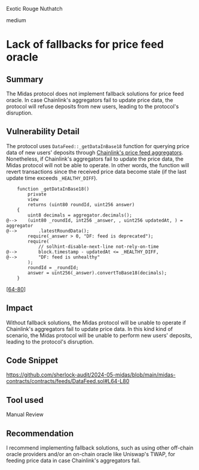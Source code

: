 Exotic Rouge Nuthatch

medium

# Lack of fallbacks for price feed oracle

## Summary

The Midas protocol does not implement fallback solutions for price feed oracle. In case Chainlink's aggregators fail to update price data, the protocol will refuse deposits from new users, leading to the protocol's disruption.

## Vulnerability Detail

The protocol uses `DataFeed::_getDataInBase18` function for querying price data of  new users' deposits through [Chainlink's price feed aggregators](https://github.com/sherlock-audit/2024-05-midas/blob/main/midas-contracts/contracts/feeds/DataFeed.sol#L70-L71). Nonetheless, if Chainlink's aggregators fail to update the price data, the Midas protocol will not be able to operate. In other words, the function will revert transactions since the received price data become stale (if the last update time exceeds `_HEALTHY_DIFF`).

```solidity
    function _getDataInBase18()
        private
        view
        returns (uint80 roundId, uint256 answer)
    {
        uint8 decimals = aggregator.decimals();
@-->    (uint80 _roundId, int256 _answer, , uint256 updatedAt, ) = aggregator
@-->        .latestRoundData();
        require(_answer > 0, "DF: feed is deprecated");
        require(
            // solhint-disable-next-line not-rely-on-time
@-->        block.timestamp - updatedAt <= _HEALTHY_DIFF,
@-->        "DF: feed is unhealthy"
        );
        roundId = _roundId;
        answer = uint256(_answer).convertToBase18(decimals);
    }
```

[[64-80](https://github.com/sherlock-audit/2024-05-midas/blob/main/midas-contracts/contracts/feeds/DataFeed.sol#L64-L80)]

## Impact

Without fallback solutions, the Midas protocol will be unable to operate if Chainlink's aggregators fail to update price data. In this kind kind of scenario, the Midas protocol will be unable to perform new users' deposits, leading to the protocol's disruption.

## Code Snippet

https://github.com/sherlock-audit/2024-05-midas/blob/main/midas-contracts/contracts/feeds/DataFeed.sol#L64-L80

## Tool used

Manual Review

## Recommendation

I recommend implementing fallback solutions, such as using other off-chain oracle providers and/or an on-chain oracle like Uniswap's TWAP, for feeding price data in case Chainlink's aggregators fail.
